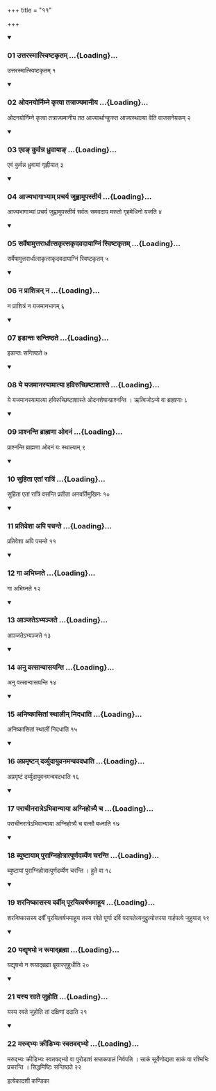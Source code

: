 +++
title = "११"

+++

<div class="js_include" includetitle="true" newlevelforh1="3" unfilled="" url="/vedAH_yajuH/taittirIyam/sUtram/ApastambaH/shrautam/vishvAsa-prastutiH/08/11/01_uttarasmAtsviShTakRtam.md">
<details open><summary><h3>01 उत्तरस्मात्स्विष्टकृतम् ...{Loading}...</h3></summary>

उत्तरस्मात्स्विष्टकृतम् १
</details>
</div>


<div class="js_include" includetitle="true" newlevelforh1="3" unfilled="" url="/vedAH_yajuH/taittirIyam/sUtram/ApastambaH/shrautam/vishvAsa-prastutiH/08/11/02_odanayornimne_kRtvA_tatrAjyamAnIya.md">
<details open><summary><h3>02 ओदनयोर्निम्ने कृत्वा तत्राज्यमानीय ...{Loading}...</h3></summary>

ओदनयोर्निम्ने कृत्वा तत्राज्यमानीय तत आज्यार्थान्कुरुत आज्यस्थाल्या वेति वाजसनेयकम् २
</details>
</div>


<div class="js_include" includetitle="true" newlevelforh1="3" unfilled="" url="/vedAH_yajuH/taittirIyam/sUtram/ApastambaH/shrautam/vishvAsa-prastutiH/08/11/03_eva~N_kurvanna_dhruvAyA~N.md">
<details open><summary><h3>03 एवङ् कुर्वन्न ध्रुवायाङ् ...{Loading}...</h3></summary>

एवं कुर्वन्न ध्रुवायां गृह्णीयात् ३
</details>
</div>


<div class="js_include" includetitle="true" newlevelforh1="3" unfilled="" url="/vedAH_yajuH/taittirIyam/sUtram/ApastambaH/shrautam/vishvAsa-prastutiH/08/11/04_AjyabhAgAbhyAm_pracharya_juhvAmupastIrya.md">
<details open><summary><h3>04 आज्यभागाभ्याम् प्रचर्य जुह्वामुपस्तीर्य ...{Loading}...</h3></summary>

आज्यभागाभ्यां प्रचर्य जुह्वामुपस्तीर्य सर्वतः समवदाय मरुतो गृहमेधिनो यजति ४
</details>
</div>


<div class="js_include" includetitle="true" newlevelforh1="3" unfilled="" url="/vedAH_yajuH/taittirIyam/sUtram/ApastambaH/shrautam/vishvAsa-prastutiH/08/11/05_sarveShAmuttarArdhAtsakRtsakRdavadAyAgniM_sviShTakRtam.md">
<details open><summary><h3>05 सर्वेषामुत्तरार्धात्सकृत्सकृदवदायाग्निं स्विष्टकृतम् ...{Loading}...</h3></summary>

सर्वेषामुत्तरार्धात्सकृत्सकृदवदायाग्निं स्विष्टकृतम् ५
</details>
</div>


<div class="js_include" includetitle="true" newlevelforh1="3" unfilled="" url="/vedAH_yajuH/taittirIyam/sUtram/ApastambaH/shrautam/vishvAsa-prastutiH/08/11/06_na_prAshitran_na.md">
<details open><summary><h3>06 न प्राशित्रन् न ...{Loading}...</h3></summary>

न प्राशित्रं न यजमानभागम् ६
</details>
</div>


<div class="js_include" includetitle="true" newlevelforh1="3" unfilled="" url="/vedAH_yajuH/taittirIyam/sUtram/ApastambaH/shrautam/vishvAsa-prastutiH/08/11/07_iDAntaH_santiShThate.md">
<details open><summary><h3>07 इडान्तः सन्तिष्ठते ...{Loading}...</h3></summary>

इडान्तः सन्तिष्ठते ७
</details>
</div>


<div class="js_include" includetitle="true" newlevelforh1="3" unfilled="" url="/vedAH_yajuH/taittirIyam/sUtram/ApastambaH/shrautam/vishvAsa-prastutiH/08/11/08_ye_yajamAnasyAmAtyA_haviruchChiShTAshAste.md">
<details open><summary><h3>08 ये यजमानस्यामात्या हविरुच्छिष्टाशास्ते ...{Loading}...</h3></summary>

ये यजमानस्यामात्या हविरुच्छिष्टाशास्ते ओदनशेषान्प्राश्नन्ति । ऋत्विजोऽन्ये वा ब्राह्मणाः ८
</details>
</div>


<div class="js_include" includetitle="true" newlevelforh1="3" unfilled="" url="/vedAH_yajuH/taittirIyam/sUtram/ApastambaH/shrautam/vishvAsa-prastutiH/08/11/09_prAshnanti_brAhmaNA_odanaM.md">
<details open><summary><h3>09 प्राश्नन्ति ब्राह्मणा ओदनं ...{Loading}...</h3></summary>

प्राश्नन्ति ब्राह्मणा ओदनं यः स्थाल्याम् ९
</details>
</div>


<div class="js_include" includetitle="true" newlevelforh1="3" unfilled="" url="/vedAH_yajuH/taittirIyam/sUtram/ApastambaH/shrautam/vishvAsa-prastutiH/08/11/10_suhitA_etAM_rAtriM.md">
<details open><summary><h3>10 सुहिता एतां रात्रिं ...{Loading}...</h3></summary>

सुहिता एतां रात्रिं वसन्ति प्रतीता अनवर्तिमुखिनः १०
</details>
</div>


<div class="js_include" includetitle="true" newlevelforh1="3" unfilled="" url="/vedAH_yajuH/taittirIyam/sUtram/ApastambaH/shrautam/vishvAsa-prastutiH/08/11/11_prativeshA_api_pachante.md">
<details open><summary><h3>11 प्रतिवेशा अपि पचन्ते ...{Loading}...</h3></summary>

प्रतिवेशा अपि पचन्ते ११
</details>
</div>


<div class="js_include" includetitle="true" newlevelforh1="3" unfilled="" url="/vedAH_yajuH/taittirIyam/sUtram/ApastambaH/shrautam/vishvAsa-prastutiH/08/11/12_gA_abhighnate.md">
<details open><summary><h3>12 गा अभिघ्नते ...{Loading}...</h3></summary>

गा अभिघ्नते १२
</details>
</div>


<div class="js_include" includetitle="true" newlevelforh1="3" unfilled="" url="/vedAH_yajuH/taittirIyam/sUtram/ApastambaH/shrautam/vishvAsa-prastutiH/08/11/13_Anjate-bhyanjate.md">
<details open><summary><h3>13 आञ्जतेऽभ्यञ्जते ...{Loading}...</h3></summary>

आञ्जतेऽभ्यञ्जते १३
</details>
</div>


<div class="js_include" includetitle="true" newlevelforh1="3" unfilled="" url="/vedAH_yajuH/taittirIyam/sUtram/ApastambaH/shrautam/vishvAsa-prastutiH/08/11/14_anu_vatsAnvAsayanti.md">
<details open><summary><h3>14 अनु वत्सान्वासयन्ति ...{Loading}...</h3></summary>

अनु वत्सान्वासयन्ति १४
</details>
</div>


<div class="js_include" includetitle="true" newlevelforh1="3" unfilled="" url="/vedAH_yajuH/taittirIyam/sUtram/ApastambaH/shrautam/vishvAsa-prastutiH/08/11/15_aniShkAsitAM_sthAlIn_nidadhAti.md">
<details open><summary><h3>15 अनिष्कासितां स्थालीन् निदधाति ...{Loading}...</h3></summary>

अनिष्कासितां स्थालीं निदधाति १५
</details>
</div>


<div class="js_include" includetitle="true" newlevelforh1="3" unfilled="" url="/vedAH_yajuH/taittirIyam/sUtram/ApastambaH/shrautam/vishvAsa-prastutiH/08/11/16_apramRShTan_darvyudAyuvanamanvavadadhAti.md">
<details open><summary><h3>16 अप्रमृष्टन् दर्व्युदायुवनमन्ववदधाति ...{Loading}...</h3></summary>

अप्रमृष्टं दर्व्युदायुवनमन्ववदधाति १६
</details>
</div>


<div class="js_include" includetitle="true" newlevelforh1="3" unfilled="" url="/vedAH_yajuH/taittirIyam/sUtram/ApastambaH/shrautam/vishvAsa-prastutiH/08/11/17_parAchInarAtre-bhivAnyAyA_agnihotryai_cha.md">
<details open><summary><h3>17 पराचीनरात्रेऽभिवान्याया अग्निहोत्र्यै च ...{Loading}...</h3></summary>

पराचीनरात्रेऽभिवान्याया अग्निहोत्र्यै च वत्सौ बध्नाति १७
</details>
</div>


<div class="js_include" includetitle="true" newlevelforh1="3" unfilled="" url="/vedAH_yajuH/taittirIyam/sUtram/ApastambaH/shrautam/vishvAsa-prastutiH/08/11/18_byuShTAyAm_purAgnihotrAtpUrNadarvyeNa_charanti.md">
<details open><summary><h3>18 ब्युष्टायाम् पुराग्निहोत्रात्पूर्णदर्व्येण चरन्ति ...{Loading}...</h3></summary>

ब्युष्टायां पुराग्निहोत्रात्पूर्णदर्व्येण चरन्ति । हुते वा १८
</details>
</div>


<div class="js_include" includetitle="true" newlevelforh1="3" unfilled="" url="/vedAH_yajuH/taittirIyam/sUtram/ApastambaH/shrautam/vishvAsa-prastutiH/08/11/19_sharaniShkAsasya_darvIm_pUrayitvarShabhamAhUya.md">
<details open><summary><h3>19 शरनिष्कासस्य दर्वीम् पूरयित्वर्षभमाहूय ...{Loading}...</h3></summary>

शरनिष्कासस्य दर्वीं पूरयित्वर्षभमाहूय तस्य रवेते पूर्णा दर्वि परापतेत्यनुद्रुत्योत्तरया गार्हपत्ये जुहुयात् १९
</details>
</div>


<div class="js_include" includetitle="true" newlevelforh1="3" unfilled="" url="/vedAH_yajuH/taittirIyam/sUtram/ApastambaH/shrautam/vishvAsa-prastutiH/08/11/20_yadyRShabho_na_rUyAdbrahmA.md">
<details open><summary><h3>20 यद्यृषभो न रूयाद्ब्रह्मा ...{Loading}...</h3></summary>

यद्यृषभो न रूयाद्ब्रह्मा ब्रूयाज्जुहुधीति २०
</details>
</div>


<div class="js_include" includetitle="true" newlevelforh1="3" unfilled="" url="/vedAH_yajuH/taittirIyam/sUtram/ApastambaH/shrautam/vishvAsa-prastutiH/08/11/21_yasya_ravate_juhoti.md">
<details open><summary><h3>21 यस्य रवते जुहोति ...{Loading}...</h3></summary>

यस्य रवते जुहोति तां दक्षिणां ददाति २१
</details>
</div>


<div class="js_include" includetitle="true" newlevelforh1="3" unfilled="" url="/vedAH_yajuH/taittirIyam/sUtram/ApastambaH/shrautam/vishvAsa-prastutiH/08/11/22_marudbhyaH_krIDibhyaH_svatavadbhyo.md">
<details open><summary><h3>22 मरुद्भ्यः क्रीडिभ्यः स्वतवद्भ्यो ...{Loading}...</h3></summary>

मरुद्भ्यः क्रीडिभ्यः स्वतवद्भ्यो वा पुरोडाशं सप्तकपालं निर्वपति । साकं सूर्येणोद्यता साकं वा रश्मिभिः प्रचरन्ति । सिद्धमिष्टिः सन्तिष्ठते २२
</details>
</div>



  
इत्येकादशी कण्डिका 
